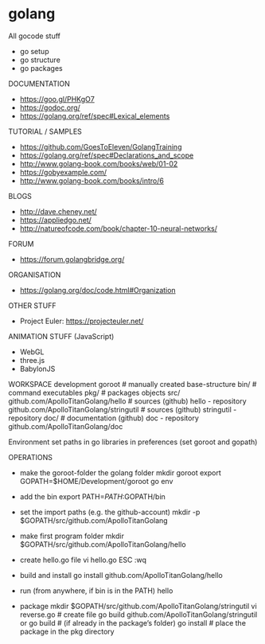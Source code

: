# golang
All gocode stuff

- go setup
- go structure
- go packages


DOCUMENTATION
- https://goo.gl/PHKgO7
- https://godoc.org/
- https://golang.org/ref/spec#Lexical_elements

TUTORIAL / SAMPLES
- https://github.com/GoesToEleven/GolangTraining
- https://golang.org/ref/spec#Declarations_and_scope
- http://www.golang-book.com/books/web/01-02
- https://gobyexample.com/
- http://www.golang-book.com/books/intro/6

BLOGS
- http://dave.cheney.net/
- https://appliedgo.net/
- http://natureofcode.com/book/chapter-10-neural-networks/

FORUM
- https://forum.golangbridge.org/

ORGANISATION
- https://golang.org/doc/code.html#Organization

OTHER STUFF
- Project Euler: https://projecteuler.net/

ANIMATION STUFF (JavaScript)
- WebGL
- three.js
- BabylonJS



WORKSPACE
    development
        goroot                                          # manually created base-structure
            bin/                                        # command executables
            pkg/                                        # packages objects
            src/
                github.com/ApolloTitanGolang/hello      # sources (github) hello - repository
                github.com/ApolloTitanGolang/stringutil # sources (github) stringutil - repository
            doc/                                        # documentation (github) doc - repository
                github.com/ApolloTitanGolang/doc

Environment
    set paths in go libraries in preferences (set goroot and gopath)

OPERATIONS

- make the goroot-folder the golang folder
    mkdir goroot
    export GOPATH=$HOME/Development/goroot
    go env

- add the bin
 	export PATH=$PATH:$GOPATH/bin

- set the import paths (e.g. the github-account)
    mkdir -p $GOPATH/src/github.com/ApolloTitanGolang

- make first program folder
    mkdir $GOPATH/src/github.com/ApolloTitanGolang/hello

- create hello.go file
	vi hello.go
	ESC :wq

- build and install
    go install github.com/ApolloTitanGolang/hello

- run (from anywhere, if bin is in the PATH)
	hello

- package
	mkdir $GOPATH/src/github.com/ApolloTitanGolang/stringutil
	vi reverse.go							                    # create file
	go build github.com/ApolloTitanGolang/stringutil
	or go build 							                    # (if already in the package’s folder)
	go install							                        # place the package in the pkg directory